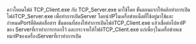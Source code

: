 ดาวโหลดไฟล์ TCP_Client.exe กับ TCP_Server.exe มาใช้โดย
ขั้นตอนแรกให้คลิกทำการเปิดไฟล์TCP_Server.exe เพื่อทำการเปิดServer โดยนำIPในเครื่อข่ายเน็ตที่ใช้อยู่มาใช้และกำหนดPortที่ติดต่อสื่อสาร
ขั้นตอนที่สองให้ทำการเปิดไฟล์TCP_Client.exe แล้วเชื่อต่อไปหาIP ของ Serverที่เราทำการกรอกไว้ และกระจายให้ไฟล์TCP_Client.exe แก่เพื่อๆในเครื่อข่ายแชทมาIPของเครื่องServerที่เราทำการเปิด
